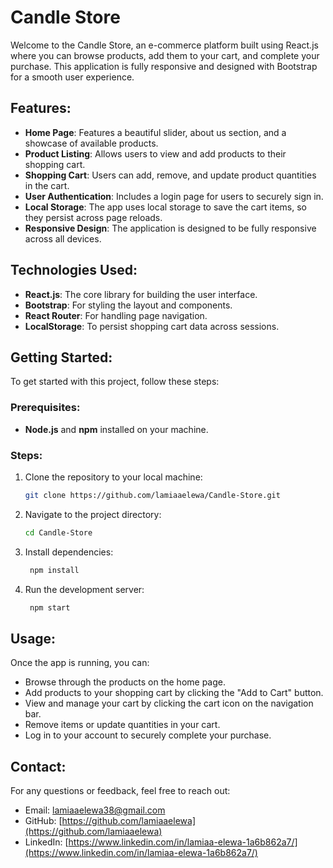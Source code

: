 # Candle Store

Welcome to the Candle Store, an e-commerce platform built using React.js where you can browse products, add them to your cart, and complete your purchase. This application is fully responsive and designed with Bootstrap for a smooth user experience.

## Features:
- **Home Page**: Features a beautiful slider, about us section, and a showcase of available products.
- **Product Listing**: Allows users to view and add products to their shopping cart.
- **Shopping Cart**: Users can add, remove, and update product quantities in the cart.
- **User Authentication**: Includes a login page for users to securely sign in.
- **Local Storage**: The app uses local storage to save the cart items, so they persist across page reloads.
- **Responsive Design**: The application is designed to be fully responsive across all devices.

## Technologies Used:
- **React.js**: The core library for building the user interface.
- **Bootstrap**: For styling the layout and components.
- **React Router**: For handling page navigation.
- **LocalStorage**: To persist shopping cart data across sessions.

## Getting Started:
To get started with this project, follow these steps:

### Prerequisites:
- **Node.js** and **npm** installed on your machine.

### Steps:
1. Clone the repository to your local machine:
   ```bash
   git clone https://github.com/lamiaaelewa/Candle-Store.git
2. Navigate to the project directory:
    ```bash
   cd Candle-Store
3. Install dependencies:
   ```bash
    npm install
4. Run the development server:
   ```bash
    npm start
   
## Usage:
Once the app is running, you can:
- Browse through the products on the home page.
- Add products to your shopping cart by clicking the "Add to Cart" button.
- View and manage your cart by clicking the cart icon on the navigation bar.
- Remove items or update quantities in your cart.
- Log in to your account to securely complete your purchase.
  
## Contact:
For any questions or feedback, feel free to reach out:

- Email: [lamiaaelewa38@gmail.com](mailto:lamiaaelewa38@gmail.com)
- GitHub: [https://github.com/lamiaaelewa](https://github.com/lamiaaelewa)
- LinkedIn: [https://www.linkedin.com/in/lamiaa-elewa-1a6b862a7/](https://www.linkedin.com/in/lamiaa-elewa-1a6b862a7/)


  
  



